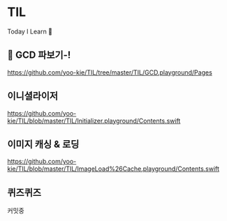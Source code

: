 # TIL
Today I Learn 🤔

## 👀 GCD 파보기-!
https://github.com/yoo-kie/TIL/tree/master/TIL/GCD.playground/Pages

## 이니셜라이저 
https://github.com/yoo-kie/TIL/blob/master/TIL/Initializer.playground/Contents.swift

## 이미지 캐싱 & 로딩
https://github.com/yoo-kie/TIL/blob/master/TIL/ImageLoad%26Cache.playground/Contents.swift

## 퀴즈퀴즈
커밋중
